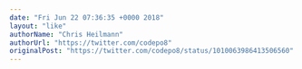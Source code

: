 ```yaml
---
date: "Fri Jun 22 07:36:35 +0000 2018"
layout: "like"
authorName: "Chris Heilmann"
authorUrl: "https://twitter.com/codepo8"
originalPost: "https://twitter.com/codepo8/status/1010063986413506560"
---
```


